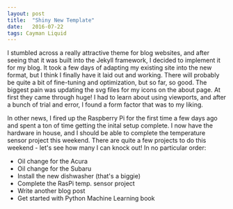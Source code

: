 ```yaml
---
layout: post
title:  "Shiny New Template"
date:   2016-07-22
tags: Cayman Liquid
---
```

I stumbled across a really attractive theme for blog websites, and after seeing that it was built into the Jekyll framework, I decided to implement it for my blog. It took a few days of adapting my existing site into the new format, but I think I finally have it laid out and working. There will probably be quite a bit of fine-tuning and optimization, but so far, so good. The biggest pain was updating the svg files for my icons on the about page. At first they came through huge! I had to learn about using viewports, and after a bunch of trial and error, I found a form factor that was to my liking.

In other news, I fired up the Raspberry Pi for the first time a few days ago and spent a ton of time getting the inital setup complete. I now have the hardware in house, and I should be able to complete the temperature sensor project this weekend. There are quite a few projects to do this weekend - let's see how many I can knock out! In no particular order:
<ul>
  <li>Oil change for the Acura</li>
  <li>Oil change for the Subaru</li>
  <li>Install the new dishwasher (that's a biggie)</li>
  <li>Complete the RasPi temp. sensor project</li>
  <li>Write another blog post</li>
  <li>Get started with Python Machine Learning book</li>
</ul>
